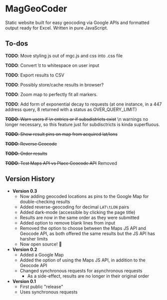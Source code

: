 # MagGeoCoder

Static website built for easy geocoding via Google APIs and formatted output ready for Excel. Written in pure JavaScript.

## To-dos

**TODO**: Move styling js out of mgc.js and css into .css file

**TODO**: Convert \t to whitespace on user input

**TODO**: Export results to CSV

**TODO**: Possibly store/cache results in browser?

**TODO**: Zoom map to perfectly fit all markers.

**TODO**: Add form of exponential decay to requests (at one instance, in a 447 address query, 8 returned with a status as OVER_QUERY_LIMIT)

~~**TODO**: Warn users if \n entries or if subsdistricts exist~~ \n warnings no longer necessary, so this feature just for subdisctricts is kinda superfluous.

~~**TODO**: Show result pins on map from acquired lat/lons~~

~~**TODO**: Reverse Geocode~~

~~**TODO**: Order results~~

~~**TODO**: Test Maps API vs Place Geocode API~~ Removed

## Version History

* **Version 0.3**
    * Now adding geocoded locations as pins to the Google Map for double-checking results
    * Added reverse-geocoding for decimal `LAT\tLON` pairs
    * Added dark-mode (accessible by clicking the page title)
    * Results are now in the same order as they were submitted
    * Added option to remove blank lines from input
    * Removed the option to choose between the Maps JS API and Geocode API, as both offered the same results but the JS API has harsher limits
    * Now open source! :tada:
* **Version 0.2**
    * Added a Google Map
    * Added the option of using the Maps JS API, in addition to the Geocode API
    * Changed synchronous requests for asynchronous requests
        * As a side-effect, results are no longer in their original order
* **Version 0.1**
    * First public "release"
    * Uses synchronous requests
